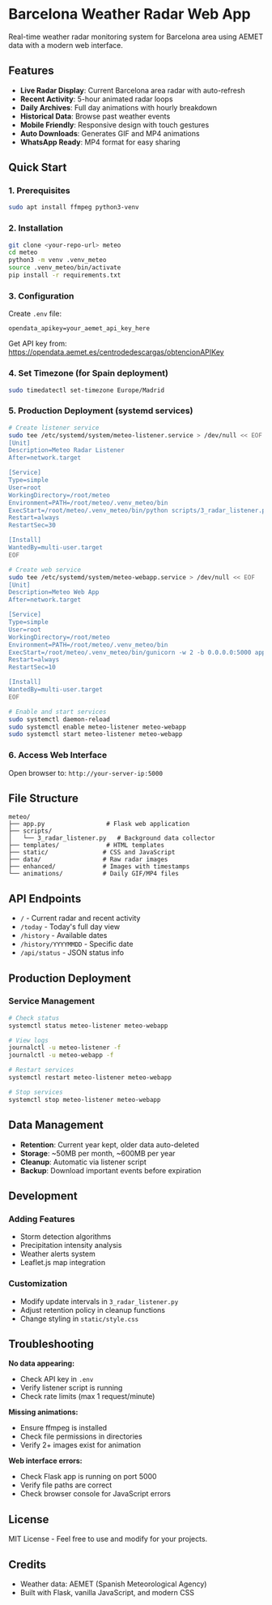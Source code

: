 # Barcelona Weather Radar Web App

Real-time weather radar monitoring system for Barcelona area using AEMET data with a modern web interface.

## Features

- **Live Radar Display**: Current Barcelona area radar with auto-refresh
- **Recent Activity**: 5-hour animated radar loops 
- **Daily Archives**: Full day animations with hourly breakdown
- **Historical Data**: Browse past weather events
- **Mobile Friendly**: Responsive design with touch gestures
- **Auto Downloads**: Generates GIF and MP4 animations
- **WhatsApp Ready**: MP4 format for easy sharing

## Quick Start

### 1. Prerequisites
```bash
sudo apt install ffmpeg python3-venv
```

### 2. Installation
```bash
git clone <your-repo-url> meteo
cd meteo
python3 -m venv .venv_meteo
source .venv_meteo/bin/activate
pip install -r requirements.txt
```

### 3. Configuration
Create `.env` file:
```
opendata_apikey=your_aemet_api_key_here
```

Get API key from: https://opendata.aemet.es/centrodedescargas/obtencionAPIKey

### 4. Set Timezone (for Spain deployment)
```bash
sudo timedatectl set-timezone Europe/Madrid
```

### 5. Production Deployment (systemd services)
```bash
# Create listener service
sudo tee /etc/systemd/system/meteo-listener.service > /dev/null << EOF
[Unit]
Description=Meteo Radar Listener
After=network.target

[Service]
Type=simple
User=root
WorkingDirectory=/root/meteo
Environment=PATH=/root/meteo/.venv_meteo/bin
ExecStart=/root/meteo/.venv_meteo/bin/python scripts/3_radar_listener.py
Restart=always
RestartSec=30

[Install]
WantedBy=multi-user.target
EOF

# Create web service
sudo tee /etc/systemd/system/meteo-webapp.service > /dev/null << EOF
[Unit]
Description=Meteo Web App
After=network.target

[Service]
Type=simple
User=root
WorkingDirectory=/root/meteo
Environment=PATH=/root/meteo/.venv_meteo/bin
ExecStart=/root/meteo/.venv_meteo/bin/gunicorn -w 2 -b 0.0.0.0:5000 app:app
Restart=always
RestartSec=10

[Install]
WantedBy=multi-user.target
EOF

# Enable and start services
sudo systemctl daemon-reload
sudo systemctl enable meteo-listener meteo-webapp
sudo systemctl start meteo-listener meteo-webapp
```

### 6. Access Web Interface
Open browser to: `http://your-server-ip:5000`

## File Structure
```
meteo/
├── app.py                 # Flask web application
├── scripts/
│   └── 3_radar_listener.py   # Background data collector
├── templates/             # HTML templates
├── static/               # CSS and JavaScript
├── data/                 # Raw radar images
├── enhanced/             # Images with timestamps
└── animations/           # Daily GIF/MP4 files
```

## API Endpoints

- `/` - Current radar and recent activity
- `/today` - Today's full day view
- `/history` - Available dates
- `/history/YYYYMMDD` - Specific date
- `/api/status` - JSON status info

## Production Deployment

### Service Management
```bash
# Check status
systemctl status meteo-listener meteo-webapp

# View logs
journalctl -u meteo-listener -f
journalctl -u meteo-webapp -f

# Restart services
systemctl restart meteo-listener meteo-webapp

# Stop services
systemctl stop meteo-listener meteo-webapp
```

## Data Management

- **Retention**: Current year kept, older data auto-deleted
- **Storage**: ~50MB per month, ~600MB per year
- **Cleanup**: Automatic via listener script
- **Backup**: Download important events before expiration

## Development

### Adding Features
- Storm detection algorithms
- Precipitation intensity analysis  
- Weather alerts system
- Leaflet.js map integration

### Customization
- Modify update intervals in `3_radar_listener.py`
- Adjust retention policy in cleanup functions
- Change styling in `static/style.css`

## Troubleshooting

**No data appearing:**
- Check API key in `.env`
- Verify listener script is running
- Check rate limits (max 1 request/minute)

**Missing animations:**
- Ensure ffmpeg is installed
- Check file permissions in directories
- Verify 2+ images exist for animation

**Web interface errors:**
- Check Flask app is running on port 5000
- Verify file paths are correct
- Check browser console for JavaScript errors

## License

MIT License - Feel free to use and modify for your projects.

## Credits

- Weather data: AEMET (Spanish Meteorological Agency)
- Built with Flask, vanilla JavaScript, and modern CSS